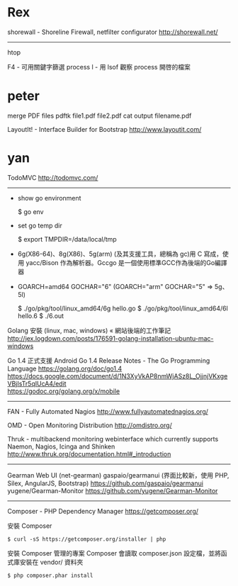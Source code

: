


# Rex

shorewall - Shoreline Firewall, netfilter configurator
<http://shorewall.net/>  

------

htop

F4 - 可用關鍵字篩選 process
l - 用 lsof 觀察 process 開啓的檔案

# peter

merge  PDF files
pdftk file1.pdf file2.pdf cat output filename.pdf

LayoutIt! - Interface Builder for Bootstrap
<http://www.layoutit.com/>  

# yan

TodoMVC
<http://todomvc.com/>  

------

* show go environment 


    $ go env


* set go temp dir


    $ export TMPDIR=/data/local/tmp


* 6g(X86-64)、8g(X86)、5g(arm) (及其支援工具，總稱為 gc)用 C 寫成，使用 yacc/Bison 作為解析器。Gccgo 是一個使用標準GCC作為後端的Go編譯器
* GOARCH=amd64 GOCHAR="6" (GOARCH="arm" GOCHAR="5" => 5g、5l)


    $ ./go/pkg/tool/linux_amd64/6g hello.go
    $ ./go/pkg/tool/linux_amd64/6l hello.6
    $ ./6.out


Golang 安裝 (linux, mac, windows) « 網站後端的工作筆記
<http://jex.logdown.com/posts/176591-golang-installation-ubuntu-mac-windows>  

Go 1.4 正式支援 Android
Go 1.4 Release Notes - The Go Programming Language
<https://golang.org/doc/go1.4>  
<https://docs.google.com/document/d/1N3XyVkAP8nmWjASz8L_OjjnjVKxgeVBjIsTr5qIUcA4/edit>  
<https://godoc.org/golang.org/x/mobile>  

------

FAN - Fully Automated Nagios
<http://www.fullyautomatednagios.org/>  

OMD - Open Monitoring Distribution
<http://omdistro.org/>  

Thruk - multibackend monitoring webinterface which currently supports Naemon, Nagios, Icinga and Shinken
<http://www.thruk.org/documentation.html#_introduction>  

------

Gearman Web UI (net-gearman)
gaspaio/gearmanui (界面比較新，使用 PHP, Silex, AngularJS, Bootstrap)
<https://github.com/gaspaio/gearmanui>  
yugene/Gearman-Monitor
<https://github.com/yugene/Gearman-Monitor>  

------

Composer - PHP Dependency Manager
<https://getcomposer.org/>  

安裝 Composer


    $ curl -sS https://getcomposer.org/installer | php


安裝 Composer 管理的專案
Composer 會讀取 composer.json 設定檔，並將函式庫安裝在 vendor/ 資料夾


    $ php composer.phar install
